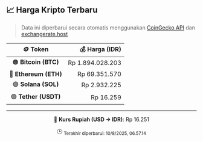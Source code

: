 

<!-- HARGA_KRIPTO -->
## 📈 Harga Kripto Terbaru

> Data ini diperbarui secara otomatis menggunakan [CoinGecko API](https://www.coingecko.com/) dan [exchangerate.host](https://exchangerate.host/)

<div align="center">

| 🪙 Token | 💰 Harga (IDR) |
|:------:|---------------:|
| 🟠 **Bitcoin (BTC)**   | Rp 1.894.028.203 |
| 🔵 **Ethereum (ETH)**  | Rp 69.351.570 |
| 🟣 **Solana (SOL)**    | Rp 2.932.225 |
| 🟢 **Tether (USDT)**   | Rp 16.259 |

---

💱 **Kurs Rupiah (USD → IDR)**: Rp 16.251

🕒 <sub>Terakhir diperbarui: 10/8/2025, 06.57.14</sub>

</div>
<!-- /HARGA_KRIPTO -->
